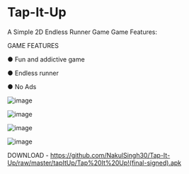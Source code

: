 # Tap-It-Up
A Simple 2D Endless Runner Game Game Features:

GAME FEATURES

● Fun and addictive game

● Endless runner


● No Ads


![image](https://user-images.githubusercontent.com/36731964/115655337-bdaee900-a350-11eb-9059-7080cc39dd7b.png)

![image](https://user-images.githubusercontent.com/36731964/115655367-cbfd0500-a350-11eb-9859-6cab49b61a1a.png)

![image](https://user-images.githubusercontent.com/36731964/115655374-d28b7c80-a350-11eb-96b9-3a975e3a2e7d.png)

![image](https://user-images.githubusercontent.com/36731964/115655385-d8815d80-a350-11eb-9f0b-de48a57139d8.png)


DOWNLOAD - https://github.com/NakulSingh30/Tap-It-Up/raw/master/tapItUp/Tap%20It%20Up!(final-signed).apk

